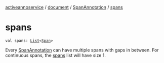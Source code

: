 [activeannoservice](../../index.md) / [document](../index.md) / [SpanAnnotation](index.md) / [spans](./spans.md)

# spans

`val spans: `[`List`](https://kotlinlang.org/api/latest/jvm/stdlib/kotlin.collections/-list/index.html)`<`[`Span`](../-span/index.md)`>`

Every [SpanAnnotation](index.md) can have multiple spans with gaps in between. For continuous spans, the [spans](./spans.md) list will
have size 1.

